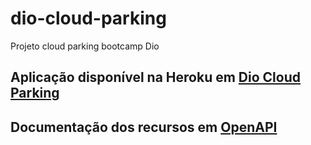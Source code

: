 # dio-cloud-parking
Projeto cloud parking bootcamp Dio

## Aplicação disponível na Heroku em <a href="https://parking-diome.herokuapp.com/">Dio Cloud Parking</a>

## Documentação dos recursos em <a href="https://parking-diome.herokuapp.com/parking-openapi.html">OpenAPI</a>